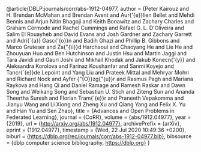 @article{DBLP:journals/corr/abs-1912-04977,
  author    = {Peter Kairouz and
               H. Brendan McMahan and
               Brendan Avent and
               Aur{\'{e}}lien Bellet and
               Mehdi Bennis and
               Arjun Nitin Bhagoji and
               Keith Bonawitz and
               Zachary Charles and
               Graham Cormode and
               Rachel Cummings and
               Rafael G. L. D'Oliveira and
               Salim El Rouayheb and
               David Evans and
               Josh Gardner and
               Zachary Garrett and
               Adri{\`{a}} Gasc{\'{o}}n and
               Badih Ghazi and
               Phillip B. Gibbons and
               Marco Gruteser and
               Za{\"{\i}}d Harchaoui and
               Chaoyang He and
               Lie He and
               Zhouyuan Huo and
               Ben Hutchinson and
               Justin Hsu and
               Martin Jaggi and
               Tara Javidi and
               Gauri Joshi and
               Mikhail Khodak and
               Jakub Konecn{\'{y}} and
               Aleksandra Korolova and
               Farinaz Koushanfar and
               Sanmi Koyejo and
               Tancr{\`{e}}de Lepoint and
               Yang Liu and
               Prateek Mittal and
               Mehryar Mohri and
               Richard Nock and
               Ayfer {\"{O}}zg{\"{u}}r and
               Rasmus Pagh and
               Mariana Raykova and
               Hang Qi and
               Daniel Ramage and
               Ramesh Raskar and
               Dawn Song and
               Weikang Song and
               Sebastian U. Stich and
               Ziteng Sun and
               Ananda Theertha Suresh and
               Florian Tram{\`{e}}r and
               Praneeth Vepakomma and
               Jianyu Wang and
               Li Xiong and
               Zheng Xu and
               Qiang Yang and
               Felix X. Yu and
               Han Yu and
               Sen Zhao},
  title     = {Advances and Open Problems in Federated Learning},
  journal   = {CoRR},
  volume    = {abs/1912.04977},
  year      = {2019},
  url       = {http://arxiv.org/abs/1912.04977},
  archivePrefix = {arXiv},
  eprint    = {1912.04977},
  timestamp = {Wed, 22 Jul 2020 10:49:36 +0200},
  biburl    = {https://dblp.org/rec/journals/corr/abs-1912-04977.bib},
  bibsource = {dblp computer science bibliography, https://dblp.org}
}